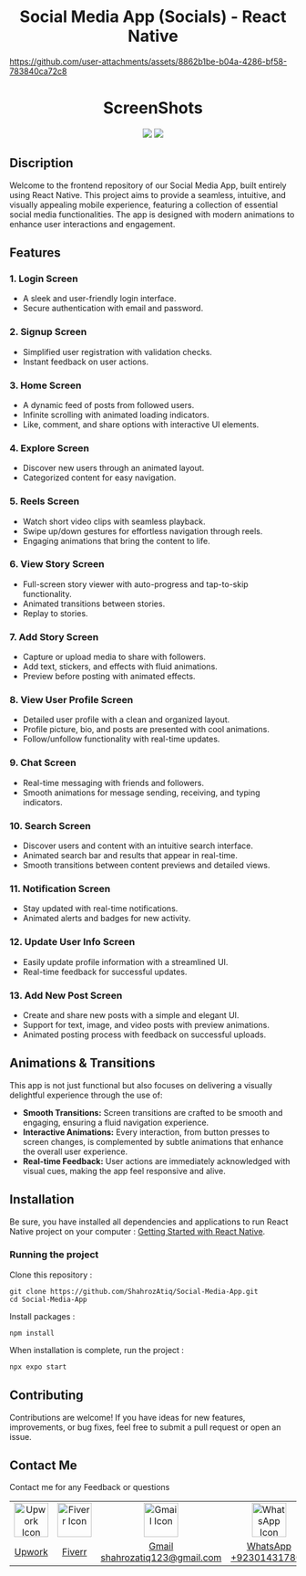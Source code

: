 
<h1 align="center">
	Social Media App (Socials) - React Native
</h1>


https://github.com/user-attachments/assets/8862b1be-b04a-4286-bf58-783840ca72c8


<h1 align="center">
	ScreenShots
</h1>
<p align="center">
	<img src="https://github.com/ShahrozAtiq/Social-Media-App/blob/main/1.jpg">
	<img src="https://github.com/ShahrozAtiq/Social-Media-App/blob/main/2.jpg">
</p>


## Discription
Welcome to the frontend repository of our Social Media App, built entirely using React Native. This project aims to provide a seamless, intuitive, and visually appealing mobile experience, featuring a collection of essential social media functionalities. The app is designed with modern animations to enhance user interactions and engagement.


## Features

### 1. **Login Screen**
   - A sleek and user-friendly login interface.
   - Secure authentication with email and password.

### 2. **Signup Screen**
   - Simplified user registration with validation checks.
   - Instant feedback on user actions.

### 3. **Home Screen**
   - A dynamic feed of posts from followed users.
   - Infinite scrolling with animated loading indicators.
   - Like, comment, and share options with interactive UI elements.

### 4. **Explore Screen**
   - Discover new users through an animated layout.
   - Categorized content for easy navigation.

### 5. **Reels Screen**
   - Watch short video clips with seamless playback.
   - Swipe up/down gestures for effortless navigation through reels.
   - Engaging animations that bring the content to life.

### 6. **View Story Screen**
   - Full-screen story viewer with auto-progress and tap-to-skip functionality.
   - Animated transitions between stories.
   - Replay to stories.

### 7. **Add Story Screen**
   - Capture or upload media to share with followers.
   - Add text, stickers, and effects with fluid animations.
   - Preview before posting with animated effects.

### 8. **View User Profile Screen**
   - Detailed user profile with a clean and organized layout.
   - Profile picture, bio, and posts are presented with cool animations.
   - Follow/unfollow functionality with real-time updates.

### 9. **Chat Screen**
   - Real-time messaging with friends and followers.
   - Smooth animations for message sending, receiving, and typing indicators.

### 10. **Search Screen**
   - Discover users and content with an intuitive search interface.
   - Animated search bar and results that appear in real-time.
   - Smooth transitions between content previews and detailed views.

### 11. **Notification Screen**
   - Stay updated with real-time notifications.
   - Animated alerts and badges for new activity.

### 12. **Update User Info Screen**
   - Easily update profile information with a streamlined UI.
   - Real-time feedback for successful updates.

### 13. **Add New Post Screen**
   - Create and share new posts with a simple and elegant UI.
   - Support for text, image, and video posts with preview animations.
   - Animated posting process with feedback on successful uploads.

## Animations & Transitions
This app is not just functional but also focuses on delivering a visually delightful experience through the use of:

- **Smooth Transitions:** Screen transitions are crafted to be smooth and engaging, ensuring a fluid navigation experience.
- **Interactive Animations:** Every interaction, from button presses to screen changes, is complemented by subtle animations that enhance the overall user experience.
- **Real-time Feedback:** User actions are immediately acknowledged with visual cues, making the app feel responsive and alive.


## Installation

Be sure, you have installed all dependencies and applications to run React Native project on your computer : [Getting Started with React Native](https://facebook.github.io/react-native/docs/getting-started).

### Running the project

Clone this repository :

```
git clone https://github.com/ShahrozAtiq/Social-Media-App.git
cd Social-Media-App
```

Install packages :

```
npm install
```

When installation is complete, run the project :

```bash
npx expo start
```

## Contributing

Contributions are welcome! If you have ideas for new features, improvements, or bug fixes, feel free to submit a pull request or open an issue.

## Contact Me

Contact me for any Feedback or questions

<table>
  <tr>
    <td align="center" width="500px">
      <a href="https://www.upwork.com/freelancers/~01c437b099d917194b" title="View my Upwork profile">
        <img src="https://img.icons8.com/external-tal-revivo-shadow-tal-revivo/48/null/external-upwork-a-global-freelancing-platform-where-professionals-connect-and-collaborate-remotely-logo-shadow-tal-revivo.png" alt="Upwork Icon" width="60" height="60"/>
      </a>
    </td>
    <td align="center" width="500px">
      <a href="https://www.fiverr.com/shahrozatiq" title="View my Fiverr profile">
        <img src="https://ml.globenewswire.com/Resource/Download/dcc91863-eeb0-4879-a556-9f7608b19744" alt="Fiverr Icon" width="60" height="60"/>
      </a>
    </td>
    <td align="center" width="500px">
      <a href="mailto:shahrozatiq123@gmail.com" title="Send me an email">
        <img src="https://www.svgrepo.com/show/452213/gmail.svg" alt="Gmail Icon" height="60" width="60"/>
      </a>
    </td>
    <td align="center" width="500px">
      <a href="https://wa.me/923014317809" title="Chat with me on WhatsApp">
        <img src="https://raw.githubusercontent.com/rahuldkjain/github-profile-readme-generator/master/src/images/icons/Social/whatsapp.svg" alt="WhatsApp Icon" height="60" width="60"/>
      </a>
    </td>
    <td align="center" width="500px">
      <a href="https://linkedin.com/in/shahroz-atiq" title="Connect with me on LinkedIn">
        <img src="https://raw.githubusercontent.com/rahuldkjain/github-profile-readme-generator/master/src/images/icons/Social/linked-in-alt.svg" alt="LinkedIn Icon" height="60" width="60"/>
      </a>
    </td>
    <td align="center" width="500px">
      <a href="https://instagram.com/shahahahahroz" title="Follow me on Instagram">
        <img src="https://raw.githubusercontent.com/rahuldkjain/github-profile-readme-generator/master/src/images/icons/Social/instagram.svg" alt="Instagram Icon" height="60" width="60"/>
      </a>
    </td>
  </tr>
  <tr>
    <td align="center" width="500px">
      <a href="https://www.upwork.com/freelancers/~01c437b099d917194b">Upwork</a>
    </td>
    <td align="center" width="500px">
      <a href="https://www.fiverr.com/shahrozatiq">Fiverr</a>
    </td>
    <td align="center" width="500px">
      <a href="mailto:shahrozatiq123@gmail.com">Gmail<br>shahrozatiq123@gmail.com</a>
    </td>
    <td align="center" width="500px">
      <a href="https://wa.me/923014317809">WhatsApp<br>+923014317809</a>
    </td>
    <td align="center" width="500px">
      <a href="https://linkedin.com/in/shahroz-atiq">LinkedIn</a>
    </td>
    <td align="center" width="500px">
      <a href="https://instagram.com/shahahahahroz">Instagram</a>
    </td>
  </tr>
</table>


